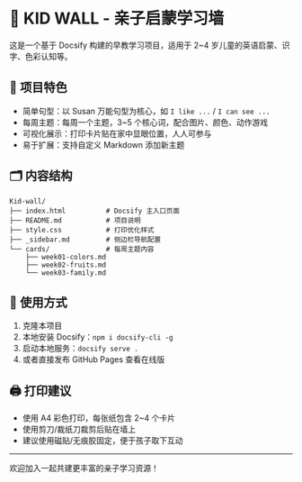 # 👶 KID WALL - 亲子启蒙学习墙

这是一个基于 Docsify 构建的早教学习项目，适用于 2~4 岁儿童的英语启蒙、识字、色彩认知等。

## 🌟 项目特色
- 简单句型：以 Susan 万能句型为核心，如 `I like ...` / `I can see ...`
- 每周主题：每周一个主题，3~5 个核心词，配合图片、颜色、动作游戏
- 可视化展示：打印卡片贴在家中显眼位置，人人可参与
- 易于扩展：支持自定义 Markdown 添加新主题

## 🗂 内容结构
```
Kid-wall/
├── index.html          # Docsify 主入口页面
├── README.md           # 项目说明
├── style.css           # 打印优化样式
├── _sidebar.md         # 侧边栏导航配置
└── cards/              # 每周主题内容
    ├── week01-colors.md
    ├── week02-fruits.md
    └── week03-family.md
```

## 🚀 使用方式
1. 克隆本项目
2. 本地安装 Docsify：`npm i docsify-cli -g`
3. 启动本地服务：`docsify serve .`
4. 或者直接发布 GitHub Pages 查看在线版

## 🖨 打印建议
- 使用 A4 彩色打印，每张纸包含 2~4 个卡片
- 使用剪刀/裁纸刀裁剪后贴在墙上
- 建议使用磁贴/无痕胶固定，便于孩子取下互动

---

欢迎加入一起共建更丰富的亲子学习资源！